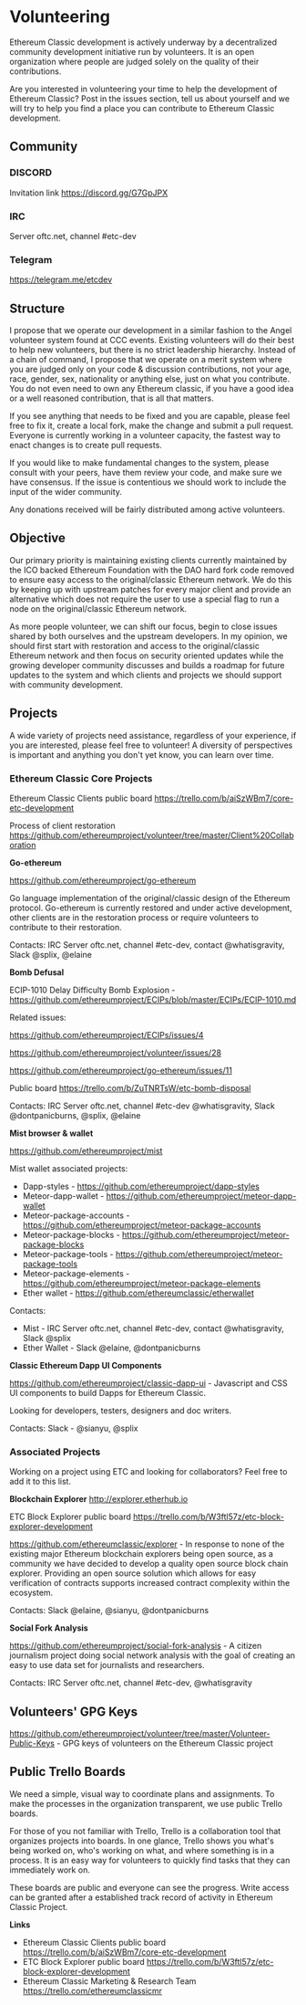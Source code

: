 # Volunteering

Ethereum Classic development is actively underway by a decentralized community development initiative run by volunteers.
It is an open organization where people are judged solely on the quality of their contributions.

Are you interested in volunteering your time to help the development of Ethereum Classic? Post in the issues section, tell us about yourself and we will try to help you find a place you can contribute to Ethereum Classic development.


## Community

### DISCORD

Invitation link https://discord.gg/G7GpJPX

### IRC 

Server oftc.net, channel #etc-dev

### Telegram

https://telegram.me/etcdev

## Structure

I propose that we operate our development in a similar fashion to the Angel
volunteer system found at CCC events. Existing volunteers will do their best to
help new volunteers, but there is no strict leadership hierarchy.
Instead of a chain of command, I propose that we operate on a merit system where you are judged only on your code & discussion
contributions, not your age, race, gender, sex, nationality or anything else, just on
what you contribute. You do not even need to own any Ethereum classic, if you have a good idea or a well reasoned contribution, that is all that matters.

If you see anything that needs to be fixed and you are capable, please
feel free to fix it, create a local fork, make the change and submit a pull request.
Everyone is currently working in a volunteer capacity, the fastest way to enact changes is to create pull requests.


If you would like to make fundamental changes to the system, please consult
with your peers, have them review your code, and make sure we have
consensus. If the issue is contentious we should work to include the input of the wider community.

Any donations received will be fairly distributed among active volunteers.

## Objective

Our primary priority is maintaining existing clients currently maintained by the ICO backed Ethereum Foundation with
the DAO hard fork code removed to ensure easy access to the original/classic Ethereum network. We do this by keeping
up with upstream patches for every major client and provide an alternative which does not require the user to use
a special flag to run a node on the original/classic Ethereum network. 

As more people volunteer, we can shift our focus, begin to close issues shared by both ourselves and the upstream developers.
In my opinion, we should first start with restoration and access to the original/classic Ethereum network and then focus on
security oriented updates while the growing developer community discusses and builds a roadmap for future updates to the system
and which clients and projects we should support with community development.

## Projects

A wide variety of projects need assistance, regardless of your experience, if you are interested, please feel free to volunteer!
A diversity of perspectives is important and anything you don't yet know, you can learn over time.

### Ethereum Classic Core Projects

Ethereum Classic Clients public board https://trello.com/b/aiSzWBm7/core-etc-development

Process of client restoration https://github.com/ethereumproject/volunteer/tree/master/Client%20Collaboration

**Go-ethereum** 

https://github.com/ethereumproject/go-ethereum

Go language implementation of the original/classic design of the Ethereum protocol. Go-ethereum is currently restored and under active development, other clients are in the restoration process or require volunteers to contribute to their restoration. 


Contacts: IRC Server oftc.net, channel #etc-dev, contact @whatisgravity, Slack @splix, @elaine

**Bomb Defusal**

ECIP-1010 Delay Difficulty Bomb Explosion - https://github.com/ethereumproject/ECIPs/blob/master/ECIPs/ECIP-1010.md

Related issues:

https://github.com/ethereumproject/ECIPs/issues/4

https://github.com/ethereumproject/volunteer/issues/28

https://github.com/ethereumproject/go-ethereum/issues/11

Public board https://trello.com/b/ZuTNRTsW/etc-bomb-disposal

Contacts: IRC Server oftc.net, channel #etc-dev @whatisgravity, Slack @dontpanicburns, @splix, @elaine


**Mist browser & wallet** 

https://github.com/ethereumproject/mist

Mist wallet associated projects:
 * Dapp-styles - https://github.com/ethereumproject/dapp-styles
 * Meteor-dapp-wallet - https://github.com/ethereumproject/meteor-dapp-wallet
 * Meteor-package-accounts - https://github.com/ethereumproject/meteor-package-accounts
 * Meteor-package-blocks - https://github.com/ethereumproject/meteor-package-blocks
 * Meteor-package-tools - https://github.com/ethereumproject/meteor-package-tools
 * Meteor-package-elements - https://github.com/ethereumproject/meteor-package-elements
 * Ether wallet - https://github.com/ethereumclassic/etherwallet

Contacts: 
 * Mist - IRC Server oftc.net, channel #etc-dev, contact @whatisgravity, Slack @splix
 * Ether Wallet - Slack @elaine, @dontpanicburns

**Classic Ethereum Dapp UI Components**

https://github.com/ethereumproject/classic-dapp-ui - Javascript and CSS UI components to build Dapps for Ethereum Classic. 

Looking for developers, testers, designers and doc writers.

Contacts: Slack - @sianyu, @splix 


### Associated Projects

Working on a project using ETC and looking for collaborators? Feel free to add it to this list.

**Blockchain Explorer** http://explorer.etherhub.io

ETC Block Explorer public board https://trello.com/b/W3ftl57z/etc-block-explorer-development 

https://github.com/ethereumclassic/explorer - In response to none of the existing major Ethereum blockchain explorers being open source, as a community we have decided to develop a quality open source block chain explorer. Providing an open source solution which allows for easy verification of contracts supports increased contract complexity within the ecosystem.

Contacts: Slack @elaine, @sianyu, @dontpanicburns

**Social Fork Analysis**

https://github.com/ethereumproject/social-fork-analysis - A citizen journalism project doing social network analysis with the goal of creating an easy to use data set for journalists and researchers.

Contacts: IRC Server oftc.net, channel #etc-dev, @whatisgravity




## Volunteers' GPG Keys

https://github.com/ethereumproject/volunteer/tree/master/Volunteer-Public-Keys - GPG keys of volunteers on the Ethereum Classic project

## Public Trello Boards

We need a simple, visual way to coordinate plans and assignments. To make the processes in the organization transparent, we use public Trello boards. 

For those of you not familiar with Trello, Trello is a collaboration tool that organizes projects into boards. In one glance, Trello shows you what's being worked on, who's working on what, and where something is in a process. It is an easy way for volunteers to quickly find tasks that they can immediately work on.

These boards are public and everyone can see the progress. Write access can be granted after a established track record of activity in Ethereum Classic Project.

**Links**

* Ethereum Classic Clients public board https://trello.com/b/aiSzWBm7/core-etc-development
* ETC Block Explorer public board https://trello.com/b/W3ftl57z/etc-block-explorer-development 
* Ethereum Classic Marketing & Research Team https://trello.com/ethereumclassicmr
